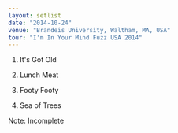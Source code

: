 ```yaml
---
layout: setlist
date: "2014-10-24"
venue: "Brandeis University, Waltham, MA, USA"
tour: "I'm In Your Mind Fuzz USA 2014"
---
```



 1. It's Got Old

 2. Lunch Meat

 3. Footy Footy

 4. Sea of Trees


Note: Incomplete
